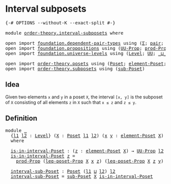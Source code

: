 # Interval subposets

<pre class="Agda"><a id="31" class="Symbol">{-#</a> <a id="35" class="Keyword">OPTIONS</a> <a id="43" class="Pragma">--without-K</a> <a id="55" class="Pragma">--exact-split</a> <a id="69" class="Symbol">#-}</a>

<a id="74" class="Keyword">module</a> <a id="81" href="order-theory.interval-subposets.html" class="Module">order-theory.interval-subposets</a> <a id="113" class="Keyword">where</a>

<a id="120" class="Keyword">open</a> <a id="125" class="Keyword">import</a> <a id="132" href="foundation.dependent-pair-types.html" class="Module">foundation.dependent-pair-types</a> <a id="164" class="Keyword">using</a> <a id="170" class="Symbol">(</a><a id="171" href="foundation-core.dependent-pair-types.html#502" class="Record">Σ</a><a id="172" class="Symbol">;</a> <a id="174" href="foundation-core.dependent-pair-types.html#575" class="InductiveConstructor">pair</a><a id="178" class="Symbol">;</a> <a id="180" href="foundation-core.dependent-pair-types.html#592" class="Field">pr1</a><a id="183" class="Symbol">;</a> <a id="185" href="foundation-core.dependent-pair-types.html#604" class="Field">pr2</a><a id="188" class="Symbol">)</a>
<a id="190" class="Keyword">open</a> <a id="195" class="Keyword">import</a> <a id="202" href="foundation.propositions.html" class="Module">foundation.propositions</a> <a id="226" class="Keyword">using</a> <a id="232" class="Symbol">(</a><a id="233" href="foundation-core.propositions.html#1322" class="Function">UU-Prop</a><a id="240" class="Symbol">;</a> <a id="242" href="foundation-core.propositions.html#5805" class="Function">prod-Prop</a><a id="251" class="Symbol">)</a>
<a id="253" class="Keyword">open</a> <a id="258" class="Keyword">import</a> <a id="265" href="foundation.universe-levels.html" class="Module">foundation.universe-levels</a> <a id="292" class="Keyword">using</a> <a id="298" class="Symbol">(</a><a id="299" href="Agda.Primitive.html#597" class="Postulate">Level</a><a id="304" class="Symbol">;</a> <a id="306" href="foundation-core.universe-levels.html#222" class="Primitive">UU</a><a id="308" class="Symbol">;</a> <a id="310" href="Agda.Primitive.html#810" class="Primitive Operator">_⊔_</a><a id="313" class="Symbol">)</a>

<a id="316" class="Keyword">open</a> <a id="321" class="Keyword">import</a> <a id="328" href="order-theory.posets.html" class="Module">order-theory.posets</a> <a id="348" class="Keyword">using</a> <a id="354" class="Symbol">(</a><a id="355" href="order-theory.posets.html#731" class="Function">Poset</a><a id="360" class="Symbol">;</a> <a id="362" href="order-theory.posets.html#1145" class="Function">element-Poset</a><a id="375" class="Symbol">;</a> <a id="377" href="order-theory.posets.html#1194" class="Function">leq-poset-Prop</a><a id="391" class="Symbol">)</a>
<a id="393" class="Keyword">open</a> <a id="398" class="Keyword">import</a> <a id="405" href="order-theory.subposets.html" class="Module">order-theory.subposets</a> <a id="428" class="Keyword">using</a> <a id="434" class="Symbol">(</a><a id="435" href="order-theory.subposets.html#2246" class="Function">sub-Poset</a><a id="444" class="Symbol">)</a>
</pre>
## Idea

Given two elements `x` and `y` in a poset `X`, the interval `[x, y]` is the subposet of `X` consisting of all elements `z` in `X` such that `x ≤ z` and `z ≤ y`.

## Definition

<pre class="Agda"><a id="645" class="Keyword">module</a> <a id="652" href="order-theory.interval-subposets.html#652" class="Module">_</a>
  <a id="656" class="Symbol">{</a><a id="657" href="order-theory.interval-subposets.html#657" class="Bound">l1</a> <a id="660" href="order-theory.interval-subposets.html#660" class="Bound">l2</a> <a id="663" class="Symbol">:</a> <a id="665" href="Agda.Primitive.html#597" class="Postulate">Level</a><a id="670" class="Symbol">}</a> <a id="672" class="Symbol">(</a><a id="673" href="order-theory.interval-subposets.html#673" class="Bound">X</a> <a id="675" class="Symbol">:</a> <a id="677" href="order-theory.posets.html#731" class="Function">Poset</a> <a id="683" href="order-theory.interval-subposets.html#657" class="Bound">l1</a> <a id="686" href="order-theory.interval-subposets.html#660" class="Bound">l2</a><a id="688" class="Symbol">)</a> <a id="690" class="Symbol">(</a><a id="691" href="order-theory.interval-subposets.html#691" class="Bound">x</a> <a id="693" href="order-theory.interval-subposets.html#693" class="Bound">y</a> <a id="695" class="Symbol">:</a> <a id="697" href="order-theory.posets.html#1145" class="Function">element-Poset</a> <a id="711" href="order-theory.interval-subposets.html#673" class="Bound">X</a><a id="712" class="Symbol">)</a>
  <a id="716" class="Keyword">where</a>

  <a id="725" href="order-theory.interval-subposets.html#725" class="Function">is-in-interval-Poset</a> <a id="746" class="Symbol">:</a> <a id="748" class="Symbol">(</a><a id="749" href="order-theory.interval-subposets.html#749" class="Bound">z</a> <a id="751" class="Symbol">:</a> <a id="753" href="order-theory.posets.html#1145" class="Function">element-Poset</a> <a id="767" href="order-theory.interval-subposets.html#673" class="Bound">X</a><a id="768" class="Symbol">)</a> <a id="770" class="Symbol">→</a> <a id="772" href="foundation-core.propositions.html#1322" class="Function">UU-Prop</a> <a id="780" href="order-theory.interval-subposets.html#660" class="Bound">l2</a>
  <a id="785" href="order-theory.interval-subposets.html#725" class="Function">is-in-interval-Poset</a> <a id="806" href="order-theory.interval-subposets.html#806" class="Bound">z</a> <a id="808" class="Symbol">=</a>
    <a id="814" href="foundation-core.propositions.html#5805" class="Function">prod-Prop</a> <a id="824" class="Symbol">(</a><a id="825" href="order-theory.posets.html#1194" class="Function">leq-poset-Prop</a> <a id="840" href="order-theory.interval-subposets.html#673" class="Bound">X</a> <a id="842" href="order-theory.interval-subposets.html#691" class="Bound">x</a> <a id="844" href="order-theory.interval-subposets.html#806" class="Bound">z</a><a id="845" class="Symbol">)</a> <a id="847" class="Symbol">(</a><a id="848" href="order-theory.posets.html#1194" class="Function">leq-poset-Prop</a> <a id="863" href="order-theory.interval-subposets.html#673" class="Bound">X</a> <a id="865" href="order-theory.interval-subposets.html#806" class="Bound">z</a> <a id="867" href="order-theory.interval-subposets.html#693" class="Bound">y</a><a id="868" class="Symbol">)</a>

  <a id="873" href="order-theory.interval-subposets.html#873" class="Function">interval-sub-Poset</a> <a id="892" class="Symbol">:</a> <a id="894" href="order-theory.posets.html#731" class="Function">Poset</a> <a id="900" class="Symbol">(</a><a id="901" href="order-theory.interval-subposets.html#657" class="Bound">l1</a> <a id="904" href="Agda.Primitive.html#810" class="Primitive Operator">⊔</a> <a id="906" href="order-theory.interval-subposets.html#660" class="Bound">l2</a><a id="908" class="Symbol">)</a> <a id="910" href="order-theory.interval-subposets.html#660" class="Bound">l2</a>
  <a id="915" href="order-theory.interval-subposets.html#873" class="Function">interval-sub-Poset</a> <a id="934" class="Symbol">=</a> <a id="936" href="order-theory.subposets.html#2246" class="Function">sub-Poset</a> <a id="946" href="order-theory.interval-subposets.html#673" class="Bound">X</a> <a id="948" href="order-theory.interval-subposets.html#725" class="Function">is-in-interval-Poset</a>
</pre>